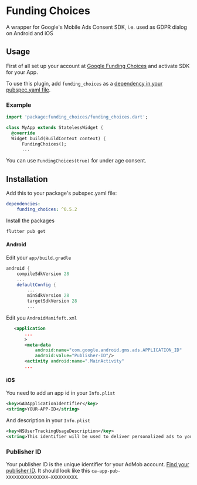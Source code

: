 # Funding Choices

A wrapper for Google's Mobile Ads Consent SDK, i.e. used as GDPR dialog on Android and iOS

## Usage
First of all set up your account at [Google Funding Choices](https://fundingchoices.google.com/) and activate SDK for your App.


To use this plugin, add `funding_choices` as a [dependency in your pubspec.yaml file](https://flutter.io/platform-plugins/).

### Example

``` dart
import 'package:funding_choices/funding_choices.dart';

class MyApp extends StatelessWidget {
  @override
  Widget build(BuildContext context) {
      FundingChoices();
      ...
```

You can use ```FundingChoices(true)``` for under age consent.

## Installation
Add this to your package's pubspec.yaml file:
``` yml
dependencies:
    funding_choices: ^0.5.2
```

Install the packages
``` bash
flutter pub get
```

#### Android

Edit your ```app/build.gradle```
``` gradle
android {
    compileSdkVersion 28
    ...
    defaultConfig {
        ...
        minSdkVersion 28
        targetSdkVersion 28
        ...
```
Edit you ```AndroidManifeft.xml```
``` xml
   <application
       ...
       >
       <meta-data
           android:name="com.google.android.gms.ads.APPLICATION_ID"
           android:value="Publisher-ID"/>
       <activity android:name=".MainActivity"
       ...
```

#### iOS
You need to add an app id in your ```Info.plist``` 

```xml
<key>GADApplicationIdentifier</key>
<string>YOUR-APP-ID</string>
```

And description in your ```Info.plist```

```xml
<key>NSUserTrackingUsageDescription</key>
<string>This identifier will be used to deliver personalized ads to you.</string>
```

### Publisher ID
Your publisher ID is the unique identifier for your AdMob account. [Find your publisher ID](https://support.google.com/admob/answer/2784578). It should look like this ```ca-app-pub-XXXXXXXXXXXXXXXX~XXXXXXXXXX```.
